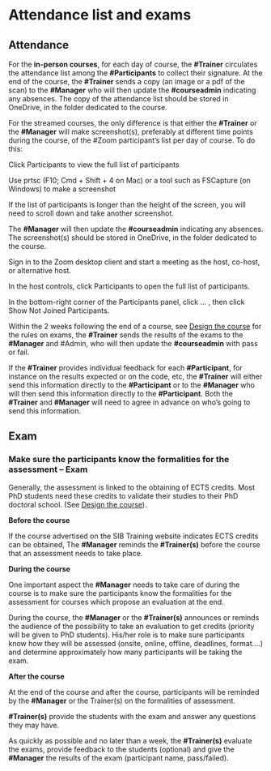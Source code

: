 # Attendance list and exams 

## Attendance 

For the **in-person courses**, for each day of course, the **#Trainer** circulates the attendance list among the **#Participants** to collect their signature. At the end of the course, the **#Trainer** sends a copy (an image or a pdf of the scan) to the **#Manager** who will then update the **#courseadmin** indicating any absences. The copy of the attendance list should be stored in OneDrive, in the folder dedicated to the course.  

For the streamed courses, the only difference is that either the **#Trainer** or the **#Manager** will make screenshot(s), preferably at different time points during the course, of the #Zoom participant’s list per day of course. To do this: 

Click Participants to view the full list of participants 

Use prtsc (F10; Cmd + Shift + 4 on Mac) or a tool such as FSCapture (on Windows) to make a screenshot 

If the list of participants is longer than the height of the screen, you will need to scroll down and take another screenshot. 

The **#Manager** will then update the **#courseadmin** indicating any absences. The screenshot(s) should be stored in OneDrive, in the folder dedicated to the course. 

 

 

Sign in to the Zoom desktop client and start a meeting as the host, co-host, or alternative host. 

In the host controls, click Participants to open the full list of participants. 

In the bottom-right corner of the Participants panel, click  … , then click Show Not Joined Participants.  
 

Within the 2 weeks following the end of a course, see [Design the course](https://sib-training.gitlab.io/sib-training-cookbook/procedure/design_course/) for the rules on exams, the **#Trainer** sends the results of the exams to the **#Manager** and #Admin, who will then update the **#courseadmin** with pass or fail.  

 

 

If the **#Trainer** provides individual feedback for each **#Participant**, for instance on the results expected or on the code, etc, the **#Trainer** will either send this information directly to the **#Participant** or to the **#Manager** who will then send this information directly to the **#Participant**. Both the **#Trainer** and **#Manager** will need to agree in advance on who’s going to send this information.  

## Exam

### Make sure the participants know the formalities for the assessment – Exam 

Generally, the assessment is linked to the obtaining of ECTS credits. Most PhD students need these credits to validate their studies to their PhD doctoral school. (See [Design the course](https://sib-training.gitlab.io/sib-training-cookbook/procedure/design_course/)).

**Before the course**

If the course advertised on the SIB Training website indicates ECTS credits can be obtained, The **#Manager** reminds the **#Trainer(s)** before the course that an assessment needs to take place. 

**During the course**

One important aspect the **#Manager** needs to take care of during the course is to make sure the participants know the formalities for the assessment for courses which propose an evaluation at the end.  

During the course, the **#Manager** or the **#Trainer(s)** announces or reminds the audience of the possibility to take an evaluation to get credits (priority will be given to PhD students). His/her role is to make sure participants know how they will be assessed (onsite, online, offline, deadlines, format....) and determine approximately how many participants will be taking the exam. 

**After the course**

At the end of the course and after the course, participants will be reminded by the **#Manager** or the Trainer(s) on the formalities of assessment.  

**#Trainer(s)** provide the students with the exam and answer any questions they may have. 

As quickly as possible and no later than a week, the **#Trainer(s)** evaluate the exams, provide feedback to the students (optional) and give the **#Manager** the results of the exam (participant name, pass/failed). 